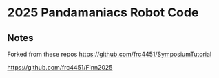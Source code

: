 # 2025 Pandamaniacs Robot Code

## Notes
Forked from these repos
https://github.com/frc4451/SymposiumTutorial

https://github.com/frc4451/Finn2025